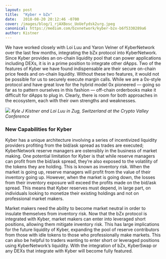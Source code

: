 ```yaml
---
layout: post
title:  "Kyber + bZx"
date:   2018-08-20 20:12:46 -0700
cover: /images/blog/1_rjAXBosc_UoUefydsk2urg.jpeg
canonical: https://medium.com/bzxnetwork/kyber-bzx-b6f5330289a6
author: Kistner
---
```

We have worked closely with Loi Luu and Yaron Velner of KyberNetwork over the last few months, integrating the bZx protocol into KyberNetwork. Since Kyber provides an on-chain liquidity pool that can power applications including DEXs, it is in a prime position to integrate other dApps. Two of the features of Kyber we have found indispensable are their secure on-chain price feeds and on-chain liquidity. Without these two features, it would not be possible for us to securely execute margin calls. While we are a 0x-style protocol and have great love for the hybrid model 0x pioneered — going so far as to pattern ourselves in this fashion — off-chain orderbooks make it difficult for dApps to plug in. Clearly, there is room for both approaches in the ecosystem, each with their own strengths and weaknesses.

![](/images/blog/1_oGQF82bxAgbunloHlOmnwQ.jpeg)
_Kyle J Kistner and Loi Luu in Zug, Switzerland at the Crypto Valley Conference_

### New Capabilities for Kyber

Kyber has a unique architecture involving a series of incentivized liquidity providers profiting from the bid/ask spread as trades are executed; KyberNetwork reserve managers are ostensibly in the business of market making. One potential limitation for Kyber is that while reserve managers can profit from the bid/ask spread, they’re also exposed to the volatility of the tokens they are holding. This is known as inventory risk. When the market is going up, reserve managers will profit from the value of their inventory going up. However, when the market is going down, the losses from their inventory exposure will exceed the profits made on the bid/ask spread. This means that Kyber reserves must depend, in large part, on individuals looking to monetize their existing holdings and not on professional market makers.

Market makers need the ability to become market neutral in order to insulate themselves from inventory risk. Now that the bZx protocol is integrated with Kyber, market makers can enter into leveraged short positions, allowing them mitigate inventory risk. This has large implications for the future liquidity of Kyber, expanding the pool of reserve contributors from those with idle tokens to those who professionally make markets. This can also be helpful to traders wanting to enter short or leveraged positions using KyberNetwork’s liquidity. With the integration of bZx, KyberSwap or any DEXs that integrate with Kyber will become fully featured.
